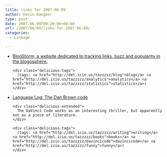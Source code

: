 ```yaml
---
title: links for 2007-06-09
author: Kevin Dangoor
type: post
date: 2007-06-09T09:20:06+00:00
url: /2007/06/09/links-for-2007-06-09/
categories:
  - Linkage

---
```

<ul class="delicious">
  <li>
    <div class="delicious-link">
      <a href="http://www.blogstorm.co.uk/">BlogStorm, a website dedicated to tracking links, buzz and popularity in the blogosphere.</a>
    </div>
    
    <div class="delicious-tags">
      (tags: <a href="http://del.icio.us/tazzzzz/blog">blog</a> <a href="http://del.icio.us/tazzzzz/analytics">analytics</a> <a href="http://del.icio.us/tazzzzz/statistics">statistics</a>)
    </div>
  </li>
  
  <li>
    <div class="delicious-link">
      <a href="http://itre.cis.upenn.edu/~myl/languagelog/archives/000844.html">Language Log: The Dan Brown code</a>
    </div>
    
    <div class="delicious-extended">
      The DaVinci Code works as an interesting thriller, but apparently not as a piece of literature.
    </div>
    
    <div class="delicious-tags">
      (tags: <a href="http://del.icio.us/tazzzzz/writing">writing</a> <a href="http://del.icio.us/tazzzzz/books">books</a> <a href="http://del.icio.us/tazzzzz/davincicode">davincicode</a> <a href="http://del.icio.us/tazzzzz/funny">funny</a>)
    </div>
  </li>
</ul>
